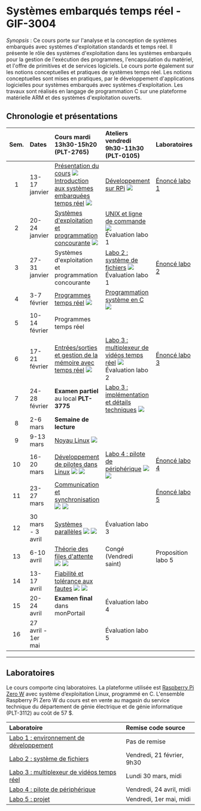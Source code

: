 [doc]: https://setr-ulaval.github.io/img/icon-doc.png
[slides]: https://setr-ulaval.github.io/img/icon-slides.png
[video]: https://setr-ulaval.github.io/img/icon-video.png

# Systèmes embarqués temps réel - GIF-3004 #

*Synopsis* : Ce cours porte sur l'analyse et la conception de systèmes embarqués avec systèmes d'exploitation standards et temps réel. Il présente le rôle des systèmes d'exploitation dans les systèmes embarqués pour la gestion de l'exécution des programmes, l'encapsulation du matériel, et l'offre de primitives et de services logiciels. Le cours porte également sur les notions conceptuelles et pratiques de systèmes temps réel. Les notions conceptuelles sont mises en pratiques, par le développement d'applications logicielles pour systèmes embarqués avec systèmes d'exploitation. Les travaux sont réalisés en langage de programmation C sur une plateforme matérielle ARM et des systèmes d'exploitation ouverts. 

## Chronologie et présentations ##

| Sem. | Dates              | Cours mardi 13h30-15h20 (PLT-2765)    | Ateliers vendredi 9h30-11h30 (PLT-0105)  | Laboratoires  |
| :--: | :---------         | :------------------------------       | :----------------------                  | :----------- |
| 1    | 13-17 janvier	    | [Présentation du cours](https://sitescours.monportail.ulaval.ca/contenu/sitescours/036/03606/202001/site113810/modules725524/module934565/page2599044/bloccontenu2449993/setr-sem01-presentation.pdf) ![][slides]<br/> [Introduction aux systèmes embarquées temps réel](https://sitescours.monportail.ulaval.ca/contenu/sitescours/036/03606/202001/site113810/modules725524/module934566/page2598987/bloccontenu2450013/setr-sem01-introduction.pdf) ![][slides] | [Développement sur RPi](https://sitescours.monportail.ulaval.ca/contenu/sitescours/036/03606/202001/site113810/modules725524/module934584/page2599046/bloccontenu2449994/setr-sem01-atelier-rpi.pdf) ![][slides] | [Énoncé labo 1](labo1.html) |
| 2    | 20-24 janvier      | [Systèmes d'exploitation et programmation concourante](https://sitescours.monportail.ulaval.ca/contenu/sitescours/036/03606/202001/site113810/modules725524/module934567/page2599042/bloccontenu2450012/setr-sem02-sysexp.pdf) ![][slides] | [UNIX et ligne de commande](https://sitescours.monportail.ulaval.ca/contenu/sitescours/036/03606/202001/site113810/modules725524/module934584/page2599046/bloccontenu2449994/setr-sem02-atelier-terminal.pdf) ![][slides]<br/> Évaluation labo 1 | |
| 3    | 27-31 janvier      | Systèmes d'exploitation et programmation concourante | [Labo 2 : système de fichiers](https://sitescours.monportail.ulaval.ca/contenu/sitescours/036/03606/202001/site113810/modules725524/module934585/page2598989/bloccontenu2450014/setr-sem03-atelier-labo2.pdf) ![][slides]<br/> Évaluation labo 1 | [Énoncé labo 2](labo2.html) |
| 4    | 3-7 février        | [Programmes temps réel](https://sitescours.monportail.ulaval.ca/contenu/sitescours/036/03606/202001/site113810/modules725524/module934568/page2599040/bloccontenu2450011/setr-sem04-tempsreel.pdf) ![][slides] | [Programmation système en C](https://sitescours.monportail.ulaval.ca/contenu/sitescours/036/03606/202001/site113810/modules725524/module934585/page2598989/bloccontenu2450014/setr-sem04-atelier-progsys.pdf) ![][slides] | |
| 5    | 10-14 février      | Programmes temps réel | | |
| 6    | 17-21 février      | [Entrées/sorties et gestion de la mémoire avec temps réel](https://sitescours.monportail.ulaval.ca/contenu/sitescours/036/03606/202001/site113810/modules725524/module934569/page2598985/bloccontenu2450010/setr-sem06-esmemoire.pdf) ![][slides] | [Labo 3 : multiplexeur de vidéos temps réel](https://sitescours.monportail.ulaval.ca/contenu/sitescours/036/03606/202001/site113810/modules725524/module934586/page2598991/bloccontenu2450015/setr-sem06-atelier-labo3.pdf) ![][slides]<br/> Évaluation labo 2 | [Énoncé labo 3](labo3.html) |
| 7    | 24-28 février      | **Examen partiel** au local **PLT-3775** | [Labo 3 : implémentation et détails techniques](https://sitescours.monportail.ulaval.ca/contenu/sitescours/036/03606/202001/site113810/modules725524/module934586/page2598991/bloccontenu2450015/setr-sem07-atelier-implementation.pdf) ![][slides] | |
| 8    | 2-6 mars           | **Semaine de lecture** | | |
| 9    | 9-13 mars          | [Noyau Linux](https://sitescours.monportail.ulaval.ca/contenu/sitescours/036/03606/202001/site113810/modules725524/module934570/page2598983/bloccontenu2450009/setr-sem09-linux.pdf) ![][slides] | | |
| 10   | 16-20 mars         | [Développement de pilotes dans Linux](https://sitescours.monportail.ulaval.ca/ena/site/module?idSite=113810&idModule=934571&idPage=2598963) ![][slides] ![][video] | [Labo 4 : pilote de périphérique](https://sitescours.monportail.ulaval.ca/ena/site/module?idSite=113810&idModule=934587&idPage=2599048) ![][slides] ![][video] | [Énoncé labo 4](labo4.html) |
| 11   | 23-27 mars         | [Communication et synchronisation](https://sitescours.monportail.ulaval.ca/ena/site/module?idSite=113810&idModule=934572&idPage=2598926) ![][slides] ![][video] | | [Énoncé labo 5](labo5-projet.html) |
| 12   | 30 mars - 3 avril  | [Systèmes parallèles](https://sitescours.monportail.ulaval.ca/ena/site/module?idSite=113810&idModule=934573&idPage=2607532) ![][slides] ![][video] | Évaluation labo 3 | |
| 13   | 6-10 avril         | [Théorie des files d'attente](https://sitescours.monportail.ulaval.ca/ena/site/module?idSite=113810&idModule=934574&idPage=2607549) ![][slides] ![][video] | Congé (Vendredi saint) | Proposition labo 5 |
| 14   | 13-17 avril        | [Fiabilité et tolérance aux fautes](https://sitescours.monportail.ulaval.ca/ena/site/module?idSite=113810&idModule=934575&idPage=2609676) ![][slides] ![][video] | | |
| 15   | 20-24 avril        | **Examen final** dans monPortail| Évaluation labo 4 | |
| 16   | 27 avril - 1er mai | | Évaluation labo 5 | |


---

## Laboratoires ##

Le cours comporte cinq laboratoires. La plateforme utilisée est [Raspberry Pi Zero W](https://www.raspberrypi.org/products/raspberry-pi-zero-w/) avec système d’exploitation Linux, programmé en C. L'ensemble Raspberry Pi Zero W du cours est en vente au magasin du service technique du département de génie électrique et de génie informatique (PLT-3112) au coût de 57 $.

| Laboratoire                                                         | Remise code source  |
| :----------------                                                   | :-----------------  |
| [Labo 1 : environnement de développement](labo1.html) &nbsp;&nbsp;  | Pas de remise |
| [Labo 2 : système de fichiers](labo2.html)                          | Vendredi, 21 février, 9h30 |
| [Labo 3 : multiplexeur de vidéos temps réel](labo3.html)            | Lundi 30 mars, midi |
| [Labo 4 : pilote de périphérique](labo4.html)                       | Vendredi, 24 avril, midi |
| [Labo 5 : projet](labo5-projet.html)                                | Vendredi, 1er mai, midi |


